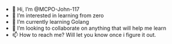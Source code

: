 - 👋 Hi, I’m @MCPO-John-117
- 👀 I’m interested in learning from zero
- 🌱 I’m currently learning Golang
- 💞️ I’m looking to collaborate on anything that will help me learn
- 📫 How to reach me? Will let you know once i figure it out.
<!---
MCPO-John-117/MCPO-John-117 is a ✨ special ✨ repository because its `README.md` (this file) appears on your GitHub profile.
You can click the Preview link to take a look at your changes.
--->
